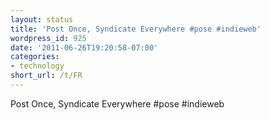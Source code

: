 ```yaml
---
layout: status
title: 'Post Once, Syndicate Everywhere #pose #indieweb'
wordpress_id: 925
date: '2011-06-26T19:20:58-07:00'
categories:
- technology
short_url: /t/FR
---
```

Post Once, Syndicate Everywhere #pose #indieweb
